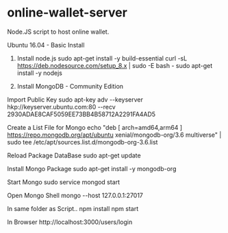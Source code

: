 # online-wallet-server

Node.JS script to host online wallet.

Ubuntu 16.04 - Basic Install
1) Install node.js
sudo apt-get install -y build-essential
curl -sL https://deb.nodesource.com/setup_8.x | sudo -E bash -
sudo apt-get install -y nodejs

2) Install MongoDB - Community Edition

Import Public Key
sudo apt-key adv --keyserver hkp://keyserver.ubuntu.com:80 --recv 2930ADAE8CAF5059EE73BB4B58712A2291FA4AD5

Create a List File for Mongo
echo "deb [ arch=amd64,arm64 ] https://repo.mongodb.org/apt/ubuntu xenial/mongodb-org/3.6 multiverse" | sudo tee /etc/apt/sources.list.d/mongodb-org-3.6.list

Reload Package DataBase
sudo apt-get update

Install Mongo Package
sudo apt-get install -y mongodb-org

Start Mongo
sudo service mongod start

Open Mongo Shell
mongo --host 127.0.0.1:27017

In same folder as Script..
npm install
npm start

In Browser
http://localhost:3000/users/login
